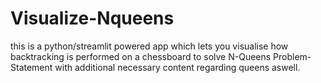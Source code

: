 # Visualize-Nqueens
this is a python/streamlit powered app which lets you visualise how backtracking is performed on a chessboard to solve N-Queens Problem-Statement with additional necessary content regarding queens aswell.
